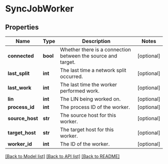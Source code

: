 # SyncJobWorker

## Properties
Name | Type | Description | Notes
------------ | ------------- | ------------- | -------------
**connected** | **bool** | Whether there is a connection between the source and target. | [optional] 
**last_split** | **int** | The last time a network split occurred. | [optional] 
**last_work** | **int** | The last time the worker performed work. | [optional] 
**lin** | **int** | The LIN being worked on. | [optional] 
**process_id** | **int** | The process ID of the worker. | [optional] 
**source_host** | **str** | The source host for this worker. | [optional] 
**target_host** | **str** | The target host for this worker. | [optional] 
**worker_id** | **int** | The ID of the worker. | [optional] 

[[Back to Model list]](../README.md#documentation-for-models) [[Back to API list]](../README.md#documentation-for-api-endpoints) [[Back to README]](../README.md)


